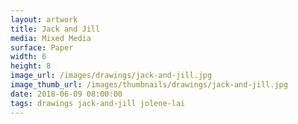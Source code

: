 ```yaml
---
layout: artwork
title: Jack and Jill
media: Mixed Media
surface: Paper
width: 6
height: 8
image_url: /images/drawings/jack-and-jill.jpg
image_thumb_url: /images/thumbnails/drawings/jack-and-jill.jpg
date: 2018-06-09 08:00:00
tags: drawings jack-and-jill jolene-lai
---
```

